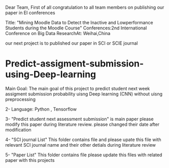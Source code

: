 Dear Team, First of all congratulation to all team members on publishing our paper in EI conferences 

Title: "Mining Moodle Data to Detect the Inactive and Lowperformance Students during the Moodle Course"
 Conferences:2nd International Conference on Big Data ResearchAt: Weihai,China

our next project is to published our paper in SCI or SCIE journal 

# Predict-assigment-submission-using-Deep-learning
Main Goal: The main goal of this project to predict student next week assigment submission probability uisng Deep learning (CNN) without uisng preprocessing 

2- Language: Python , Tensorflow

3- "Predict student next assessment submission" is main paper please modify this paper during literature review. please changed their date after  modification 

4- "SCI journal List" This folder contains file and please upate this file with relevant SCI journal name and their other detials during literature review

5- "Paper List" This folder contains file please update this files with related paper with this projects 
